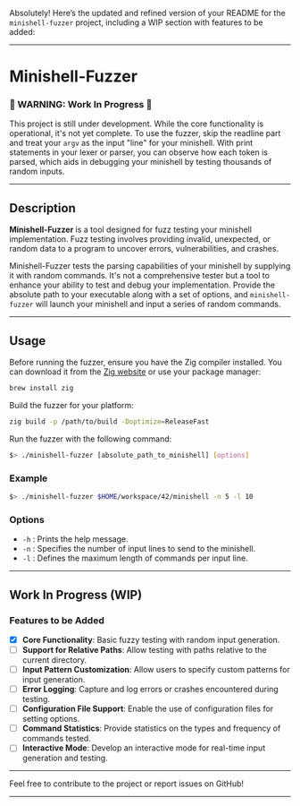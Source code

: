 Absolutely! Here’s the updated and refined version of your README for the `minishell-fuzzer` project, including a WIP section with features to be added:

---

# Minishell-Fuzzer

### 🚧 WARNING: Work In Progress 🚧

This project is still under development. While the core functionality is operational, it's not yet complete. To use the fuzzer, skip the readline part and treat your `argv` as the input "line" for your minishell. With print statements in your lexer or parser, you can observe how each token is parsed, which aids in debugging your minishell by testing thousands of random inputs.

---

## Description

**Minishell-Fuzzer** is a tool designed for fuzz testing your minishell implementation. Fuzz testing involves providing invalid, unexpected, or random data to a program to uncover errors, vulnerabilities, and crashes.

Minishell-Fuzzer tests the parsing capabilities of your minishell by supplying it with random commands. It's not a comprehensive tester but a tool to enhance your ability to test and debug your implementation. Provide the absolute path to your executable along with a set of options, and `minishell-fuzzer` will launch your minishell and input a series of random commands.

---

## Usage

Before running the fuzzer, ensure you have the Zig compiler installed. You can download it from the [Zig website](https://ziglang.org/download/) or use your package manager:

```bash
brew install zig
```

Build the fuzzer for your platform:

```bash
zig build -p /path/to/build -Doptimize=ReleaseFast
```

Run the fuzzer with the following command:

```bash
$> ./minishell-fuzzer [absolute_path_to_minishell] [options]
```

### Example

```bash
$> ./minishell-fuzzer $HOME/workspace/42/minishell -n 5 -l 10
```

### Options

- `-h` : Prints the help message.
- `-n` : Specifies the number of input lines to send to the minishell.
- `-l` : Defines the maximum length of commands per input line.

---

## Work In Progress (WIP)

### Features to be Added

- [x] **Core Functionality**: Basic fuzzy testing with random input generation.
- [ ] **Support for Relative Paths**: Allow testing with paths relative to the current directory.
- [ ] **Input Pattern Customization**: Allow users to specify custom patterns for input generation.
- [ ] **Error Logging**: Capture and log errors or crashes encountered during testing.
- [ ] **Configuration File Support**: Enable the use of configuration files for setting options.
- [ ] **Command Statistics**: Provide statistics on the types and frequency of commands tested.
- [ ] **Interactive Mode**: Develop an interactive mode for real-time input generation and testing.

---

Feel free to contribute to the project or report issues on GitHub!

---
